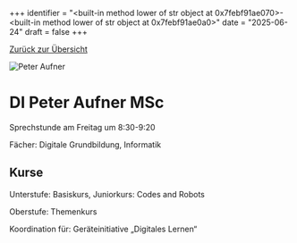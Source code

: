 
+++
identifier = "<built-in method lower of str object at 0x7febf91ae070>-<built-in method lower of str object at 0x7febf91ae0a0>"
date = "2025-06-24"
draft = false
+++

 [Zurück zur Übersicht](/schule/lehrpersonal/)

<div class="row">
<div class="column">
<img src="/images/personal/Aufner.jpg" alt="Peter Aufner"> 
</div>
<div class="column">

# DI Peter Aufner MSc

Sprechstunde am Freitag um 8:30-9:20

Fächer: Digitale Grundbildung,  Informatik





## Kurse

Unterstufe: Basiskurs,  Juniorkurs: Codes and Robots

Oberstufe: Themenkurs

Koordination für: Geräteinitiative „Digitales Lernen“

</div>
</div> 

